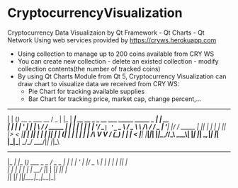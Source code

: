# CryptocurrencyVisualization
Cryptocurrency Data Visualizaion by Qt Framework - Qt Charts - Qt Network
Using web services provided by https://cryws.herokuapp.com
 - Using collection to manage up to 200 coins available from CRY WS 
 - You can create new collection - delete an existed collection - modify collection contents(the number of tracked coins)
 - By using Qt Charts Module from Qt 5, Cryptocurrency Visualization can draw chart to visualize data we received from CRY WS:
	+ Pie Chart for tracking available supplies
	+ Bar Chart for tracking price, market cap, change percent,...  
 _     _                             ___  _     _____                                            _            
| |   (_)_ __  _   ___  __          / _ \| |_  |  ___| __ __ _ _ __ ___   _____      _____  _ __| | __        
| |   | | '_ \| | | \ \/ /  _____  | | | | __| | |_ | '__/ _` | '_ ` _ \ / _ \ \ /\ / / _ \| '__| |/ /  _____ 
| |___| | | | | |_| |>  <  |_____| | |_| | |_  |  _|| | | (_| | | | | | |  __/\ V  V / (_) | |  |   <  |_____|
|_____|_|_| |_|\__,_/_/\_\          \__\_\\__| |_|  |_|  \__,_|_| |_| |_|\___| \_/\_/ \___/|_|  |_|\_\        
                                                                                                              
 _____ _     _             ___ _____ 
|_   _| |__ (_) ___ _   _ / _ \_   _|
  | | | '_ \| |/ _ \ | | | | | || |  
  | | | | | | |  __/ |_| | |_| || |  
  |_| |_| |_|_|\___|\__,_|\__\_\|_|  
                                     
